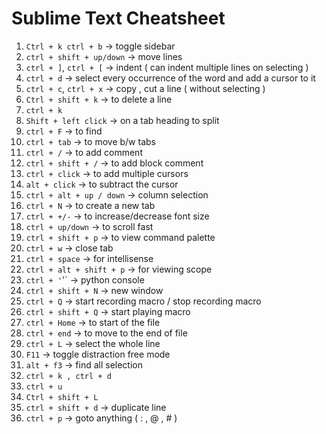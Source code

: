 #           Sublime Text Cheatsheet 



1) `Ctrl + k ctrl + b` -> toggle sidebar 
2) `ctrl + shift + up/down` -> move lines 
3) `ctrl + ]`, `ctrl + [` -> indent ( can indent multiple lines on selecting )
4) `ctrl + d` -> select every occurrence of the word and add a cursor to it 
5) `ctrl + c`, `ctrl + x` -> copy , cut  a line ( without selecting )
6) `Ctrl + shift + k` -> to delete a line 
6) `ctrl + k` 
7) `Shift + left click` -> on a tab heading to split 
8) `ctrl + F` -> to find 
9) `ctrl + tab` -> to move b/w tabs 
10) `ctrl + /` -> to add comment 
11) `ctrl + shift + /` -> to add block comment 
12) `ctrl + click` -> to add multiple cursors
13) `alt + click` -> to subtract the cursor 
14) `ctrl + alt + up / down` -> column selection
15) `ctrl + N` -> to create a new tab 
16) `ctrl + +/-` -> to increase/decrease font size 
17) `ctrl + up/down` -> to scroll fast  
18) `ctrl + shift + p` -> to view command palette 
19) `ctrl + w` -> close tab 
20) `ctrl + space` -> for intellisense
21) `ctrl + alt + shift + p` -> for viewing scope 
22) `ctrl + '`'` -> python console 
23) `ctrl + shift + N` -> new window 
24) `ctrl + Q` -> start recording macro / stop recording macro
25) `ctrl + shift + Q` -> start playing  macro
26) `ctrl + Home` -> to start of the file
27) `ctrl + end` -> to move to the end of file 
28) `ctrl + L` -> select the whole line 
29) `F11` -> toggle distraction free mode 
30) `alt + f3` -> find all selection
31) `ctrl + k , ctrl + d`
32) `ctrl + u`
33) `Ctrl + shift + L`
34) `ctrl + shift + d` -> duplicate line 
35) `ctrl + p` -> goto anything ( : , @ , # ) 


